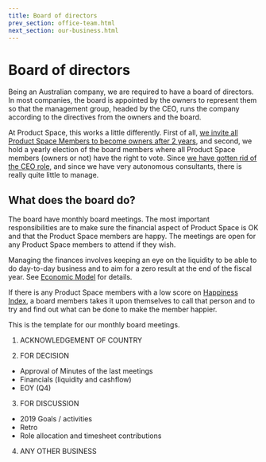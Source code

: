 ```yaml
---
title: Board of directors
prev_section: office-team.html
next_section: our-business.html
---
```


Board of directors
==================

Being an Australian company, we are required to have a board of directors. In most companies, the board is appointed by the owners to represent them so that the management group, headed by the CEO, runs the company according to the directives from the owners and the board.

At Product Space, this works a little differently. First of all, [we invite all Product Space Members to become owners after 2 years](ownership-model.html), and second, we hold a yearly election of the board members where all Product Space members (owners or not) have the right to vote. Since [we have gotten rid of the CEO role](decisions.html), and since we have very autonomous consultants, there is really quite little to manage.

What does the board do?
-----------------------

The board have monthly board meetings. The most important responsibilities are to make sure the financial aspect of Product Space is OK and that the Product Space members are happy. The meetings are open for any Product Space members to attend if they wish.

Managing the finances involves keeping an eye on the liquidity to be able to do day-to-day business and to aim for a zero result at the end of the fiscal year. See [Economic Model](economic-model.html) for details.

If there is any Product Space members with a low score on [Happiness Index](happiness-index.html), a board members takes it upon themselves to call that person and to try and find out what can be done to make the member happier.

This is the template for our monthly board meetings.

1. ACKNOWLEDGEMENT OF COUNTRY

2. FOR DECISION
- Approval of Minutes of the last meetings			
- Financials (liquidity and cashflow)
- EOY (Q4)

3. FOR DISCUSSION
- 2019 Goals / activities
- Retro
- Role allocation and timesheet contributions

4. ANY OTHER BUSINESS
